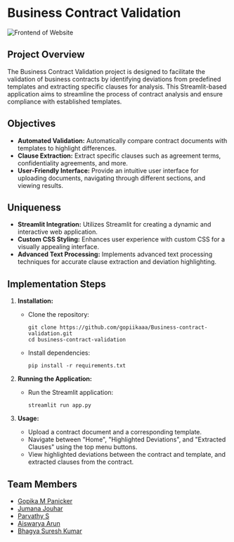 # Business Contract Validation
![Frontend of Website](frntend.png)
## Project Overview

The Business Contract Validation project is designed to facilitate the validation of business contracts by identifying deviations from predefined templates and extracting specific clauses for analysis. This Streamlit-based application aims to streamline the process of contract analysis and ensure compliance with established templates.

## Objectives

- **Automated Validation:** Automatically compare contract documents with templates to highlight differences.
- **Clause Extraction:** Extract specific clauses such as agreement terms, confidentiality agreements, and more.
- **User-Friendly Interface:** Provide an intuitive user interface for uploading documents, navigating through different sections, and viewing results.

## Uniqueness

- **Streamlit Integration:** Utilizes Streamlit for creating a dynamic and interactive web application.
- **Custom CSS Styling:** Enhances user experience with custom CSS for a visually appealing interface.
- **Advanced Text Processing:** Implements advanced text processing techniques for accurate clause extraction and deviation highlighting.

## Implementation Steps

1. **Installation:**
   - Clone the repository:
     ```
     git clone https://github.com/gopiikaaa/Business-contract-validation.git
     cd business-contract-validation
     ```
   - Install dependencies:
     ```
     pip install -r requirements.txt
     ```
   
2. **Running the Application:**
   - Run the Streamlit application:
     ```
     streamlit run app.py
     ```
   
3. **Usage:**
   - Upload a contract document and a corresponding template.
   - Navigate between "Home", "Highlighted Deviations", and "Extracted Clauses" using the top menu buttons.
   - View highlighted deviations between the contract and template, and extracted clauses from the contract.

## Team Members

- [Gopika M Panicker](https://github.com/gopiikaaa)
- [Jumana Jouhar](https://github.com/jumanajouhar)
- [Parvathy S](https://github.com/ParvathyS1103)
- [Aiswarya Arun](https://github.com/AiswaryaArun19)
- [Bhagya Suresh Kumar](https://github.com/bhagya005)

